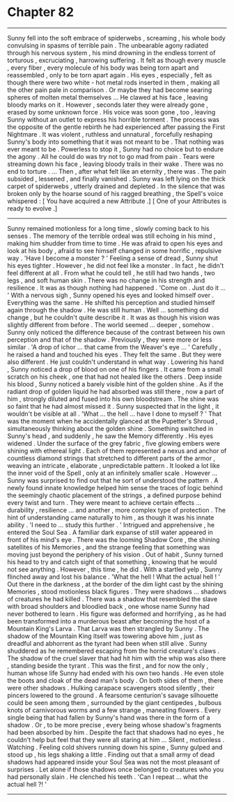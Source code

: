 
# Chapter 82


---

Sunny fell into the soft embrace of spiderwebs , screaming , his whole body convulsing in spasms of terrible pain . The unbearable agony radiated through his nervous system , his mind drowning in the endless torrent of torturous , excruciating , harrowing suffering .
It felt as though every muscle , every fiber , every molecule of his body was being torn apart and reassembled , only to be torn apart again . His eyes , especially , felt as though there were two white - hot metal rods inserted in them , making all the other pain pale in comparison . Or maybe they had become searing spheres of molten metal themselves …
He clawed at his face , leaving bloody marks on it . However , seconds later they were already gone , erased by some unknown force . His voice was soon gone , too , leaving Sunny without an outlet to express his horrible torment .
The process was the opposite of the gentle rebirth he had experienced after passing the First Nightmare . It was violent , ruthless and unnatural , forcefully reshaping Sunny's body into something that it was not meant to be .
That nothing was ever meant to be .
Powerless to stop it , Sunny had no choice but to endure the agony . All he could do was try not to go mad from pain . Tears were streaming down his face , leaving bloody trails in their wake . There was no end to torture .
… Then , after what felt like an eternity , there was . The pain subsided , lessened , and finally vanished . Sunny was left lying on the thick carpet of spiderwebs , utterly drained and depleted .
In the silence that was broken only by the hoarse sound of his ragged breathing , the Spell's voice whispered :
[ You have acquired a new Attribute .]
[ One of your Attributes is ready to evolve .]
***
Sunny remained motionless for a long time , slowly coming back to his senses . The memory of the terrible ordeal was still echoing in his mind , making him shudder from time to time . He was afraid to open his eyes and look at his body , afraid to see himself changed in some horrific , repulsive way .
'Have I become a monster ? '
Feeling a sense of dread , Sunny shut his eyes tighter .
However , he did not feel like a monster . In fact , he didn't feel different at all . From what he could tell , he still had two hands , two legs , and soft human skin . There was no change in his strength and resilience .
It was as though nothing had happened .
'Come on . Just do it … '
With a nervous sigh , Sunny opened his eyes and looked himself over . Everything was the same . He shifted his perception and studied himself again through the shadow .
He was still human .
Well … something did change , but he couldn't quite describe it . It was as though his vision was slightly different from before . The world seemed … deeper , somehow . Sunny only noticed the difference because of the contrast between his own perception and that of the shadow .
Previously , they were more or less similar .
'A drop of ichor … that came from the Weaver's eye … '
Carefully , he raised a hand and touched his eyes . They felt the same .
But they were also different . He just couldn't understand in what way .
Lowering his hand , Sunny noticed a drop of blood on one of his fingers . It came from a small scratch on his cheek , one that had not healed like the others .
Deep inside his blood , Sunny noticed a barely visible hint of the golden shine . As if the radiant drop of golden liquid he had absorbed was still there , now a part of him , strongly diluted and fused into his own bloodstream . The shine was so faint that he had almost missed it .
Sunny suspected that in the light , it wouldn't be visible at all .
'What … the hell … have I done to myself ? '
That was the moment when he accidentally glanced at the Pupetter's Shroud , simultaneously thinking about the golden shine . Something switched in Sunny's head , and suddenly , he saw the Memory differently .
His eyes widened .
Under the surface of the grey fabric , five glowing embers were shining with ethereal light . Each of them represented a nexus and anchor of countless diamond strings that stretched to different parts of the armor , weaving an intricate , elaborate , unpredictable pattern .
It looked a lot like the inner void of the Spell , only at an infinitely smaller scale .
However … Sunny was surprised to find out that he sort of understood the pattern . A newly found innate knowledge helped him sense the traces of logic behind the seemingly chaotic placement of the strings , a defined purpose behind every twist and turn . They were meant to achieve certain effects … durability , resilience … and another , more complex type of protection .
The hint of understanding came naturally to him , as though it was his innate ability .
'I need to ... study this further . '
Intrigued and apprehensive , he entered the Soul Sea . A familiar dark expanse of still water appeared in front of his mind's eye . There was the looming Shadow Core , the shining satellites of his Memories , and the strange feeling that something was moving just beyond the periphery of his vision .
Out of habit , Sunny turned his head to try and catch sight of that something , knowing that he would not see anything .
However , this time , he did .
With a startled yelp , Sunny flinched away and lost his balance .
'What the hell ! What the actual hell ! '
Out there in the darkness , at the border of the dim light cast by the shining Memories , stood motionless black figures . They were shadows … shadows of creatures he had killed .
There was a shadow that resembled the slave with broad shoulders and bloodied back , one whose name Sunny had never bothered to learn . His figure was deformed and horrifying , as he had been transformed into a murderous beast after becoming the host of a Mountain King's Larva . That Larva was then strangled by Sunny .
The shadow of the Mountain King itself was towering above him , just as dreadful and abhorrent as the tyrant had been when still alive . Sunny shuddered as he remembered escaping from the horrid creature's claws .
The shadow of the cruel slaver that had hit him with the whip was also there , standing beside the tyrant . This was the first , and for now the only , human whose life Sunny had ended with his own two hands . He even stole the boots and cloak of the dead man's body .
On both sides of them , there were other shadows . Hulking carapace scavengers stood silently , their pincers lowered to the ground . A fearsome centurion's savage silhouette could be seen among them , surrounded by the giant centipedes , bulbous knots of carnivorous worms and a few strange , maneating flowers .
Every single being that had fallen by Sunny's hand was there in the form of a shadow . Or , to be more precise , every being whose shadow's fragments had been absorbed by him .
Despite the fact that shadows had no eyes , he couldn't help but feel that they were all staring at him …
Silent , motionless . Watching .
Feeling cold shivers running down his spine , Sunny gulped and stood up , his legs shaking a little . Finding out that a small army of dead shadows had appeared inside your Soul Sea was not the most pleasant of surprises . Let alone if those shadows once belonged to creatures who you had personally slain .
He clenched his teeth .
'Can I repeat … what the actual hell ?! '

---

